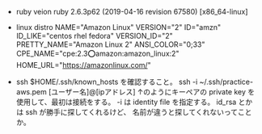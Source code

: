 + ruby veion
ruby 2.6.3p62 (2019-04-16 revision 67580) [x86_64-linux]

+ linux distro
NAME="Amazon Linux"
VERSION="2"
ID="amzn"
ID_LIKE="centos rhel fedora"
VERSION_ID="2"
PRETTY_NAME="Amazon Linux 2"
ANSI_COLOR="0;33"
CPE_NAME="cpe:2.3:o:amazon:amazon_linux:2"
HOME_URL="https://amazonlinux.com/"

+ ssh
$HOME/.ssh/known_hosts を確認すること。
ssh -i ~/.ssh/practice-aws.pem [ユーザー名]@[ipアドレス]
↑のようにキーペアの private key を使用して、最初は接続をする。
-i は identity file を指定する。 id_rsa とかは ssh が勝手に探してくれるけど、
名前が違うと探してくれないってことか。
